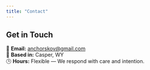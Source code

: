 ```yaml
---
title: "Contact"
---
```


## Get in Touch

📧 **Email:** anchorskov@gmail.com  
📍 **Based in:** Casper, WY  
🕒 **Hours:** Flexible — We respond with care and intention.